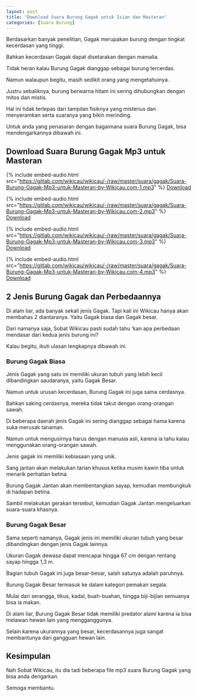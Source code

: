 ```yaml
---
layout: post
title: "Download Suara Burung Gagak untuk Isian dan Masteran"
categories: [Suara Burung]
---
```


Berdasarkan banyak penelitian, Gagak merupakan burung dengan tingkat kecerdasan yang tinggi.

Bahkan kecerdasan Gagak dapat disetarakan dengan mamalia.

Tidak heran kalau Burung Gagak dianggap sebagai burung tercerdas.

Namun walaupun begitu, masih sedikit orang yang mengetahuinya.

Justru sebaliknya, burung berwarna hitam ini sering dihubungkan dengan mitos dan mistis.

Hal ini tidak terlepas dari tampilan fisiknya yang misterius dan menyeramkan serta suaranya yang bikin merinding.

Untuk anda yang penasaran dengan bagaimana suara Burung Gagak, bisa mendengarkannya dibawah ini.

## Download Suara Burung Gagak Mp3 untuk Masteran

{% include embed-audio.html src="https://gitlab.com/wikicau/wikicau/-/raw/master/suara/gagak/Suara-Burung-Gagak-Mp3-untuk-Masteran-by-Wikicau.com-1.mp3" %}
[Download](https://bit.ly/31OJh7N)

{% include embed-audio.html src="https://gitlab.com/wikicau/wikicau/-/raw/master/suara/gagak/Suara-Burung-Gagak-Mp3-untuk-Masteran-by-Wikicau.com-2.mp3" %}
[Download](https://bit.ly/2x7noCT)

{% include embed-audio.html src="https://gitlab.com/wikicau/wikicau/-/raw/master/suara/gagak/Suara-Burung-Gagak-Mp3-untuk-Masteran-by-Wikicau.com-3.mp3" %}
[Download](https://bit.ly/2IvVRkL)

{% include embed-audio.html src="https://gitlab.com/wikicau/wikicau/-/raw/master/suara/gagak/Suara-Burung-Gagak-Mp3-untuk-Masteran-by-Wikicau.com-4.mp3" %}
[Download](https://bit.ly/2Y6hhdQ)

## 2 Jenis Burung Gagak dan Perbedaannya

Di alam liar, ada banyak sekali jenis Gagak. Tapi kali ini Wikicau hanya akan membahas 2 diantaranya. Yaitu Gagak biasa dan Gagak besar.

Dari namanya saja, Sobat Wikicau pasti sudah tahu ‘kan apa perbedaan mendasar dari kedua jenis burung ini?

Kalau begitu, ikuti ulasan lengkapnya dibawah ini.

### Burung Gagak Biasa

Jenis Gagak yang satu ini memiliki ukuran tubuh yang lebih kecil dibandingkan saudaranya, yaitu Gagak Besar.

Namun untuk urusan kecerdasan, Burung Gagak ini juga sama cerdasnya.

Bahkan saking cerdasnya, mereka tidak takut dengan orang-orangan sawah.

Di beberapa daerah jenis Gagak ini sering dianggap sebagai hama karena suka merusak tanaman.

Namun untuk mengusirnya harus dengan manusia asli, karena ia tahu kalau menggunakan orang-orangan sawah.

Jenis gagak ini memiliki kebiasaan yang unik.

Sang jantan akan melakukan tarian khusus ketika musim kawin tiba untuk menarik perhatian betina.

Burung Gagak Jantan akan membentangkan sayap, kemudian membungkuk di hadapan betina.

Sambil melakukan gerakan tersebut, kemudian Gagak Jantan mengeluarkan suara-suara khasnya.

### Burung Gagak Besar

Sama seperti namanya, Gagak jenis ini memiliki ukuran tubuh yang besar dibandingkan dengan jenis Gagak lainnya.

Ukuran Gagak dewasa dapat mencapai hingga 67 cm dengan rentang sayap hingga 1,3 m.

Bagian tubuh Gagak ini juga besar-besar, salah satunya adalah paruhnya.

Burung Gagak Besar termasuk ke dalam kategori pemakan segala.

Mulai dari serangga, tikus, kadal, buah-buahan, hingga biji-bijian semuanya bisa ia makan.

Di alam liar, Burung Gagak Besar tidak memiliki predator alami karena ia bisa melawan hewan lain yang mengganggunya.

Selain karena ukurannya yang besar, kecerdasannya juga sangat membantunya dari gangguan hewan lain.

## Kesimpulan

Nah Sobat Wikicau, itu dia tadi beberapa file mp3 suara Burung Gagak yang bisa anda dengarkan.

Semoga membantu.